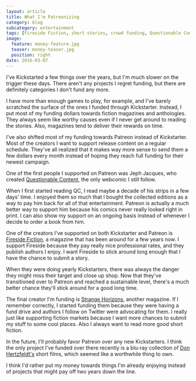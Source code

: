```yaml
---
layout: article
title: What I'm Patreonizing
category: blog
subcategory: entertainment
tags: [Fireside Fiction, short stories, crowd funding, Questionable Content, Strange Horizons, Patreon, Kickstarter]
image:
  feature: money-feature.jpg
  teaser: money-teaser.jpg
  position: right
date: 2016-03-07
---
```


I've Kickstarted a few things over the years, but I'm much slower on the trigger these days. There aren't any projects I regret funding, but there are definitely categories I don't fund any more.

I have more than enough games to play, for example, and I've barely scratched the surface of the ones I funded through Kickstarter. Instead, I put most of my funding dollars towards fiction magazines and anthologies. They always seem like worthy causes even if I never get around to reading the stories. Also, magazines tend to deliver their rewards on time.

I've also shifted most of my funding towards Patreon instead of Kickstarter. Most of the creators I want to support release content on a regular schedule. They've all realized that it makes way more sense to send them a few dollars every month instead of hoping they reach full funding for their newest campaign.

One of the first people I supported on Patreon was Jeph Jacques, who created [Questionable Content][qc], the only webcomic I still follow.

When I first started reading QC, I read maybe a decade of his strips in a few days' time. I enjoyed them so much that I bought the collected editions as a way to pay him back for all of that entertainment. Patreon is actually a much better way to support him because his comics never really looked right in print. I can also show my support on an ongoing basis instead of whenever I decide to order a book from him.

One of the creators I've supported on both Kickstarter and Patreon is [Fireside Fiction][ff], a magazine that has been around for a few years now. I support Fireside because they pay really nice professional rates, and they publish authors I enjoy. I want Fireside to stick around long enough that I have the chance to submit a story.

When they were doing yearly Kickstarters, there was always the danger they might miss their target and close up shop. Now that they've transitioned over to Patreon and reached a sustainable level, there's a much better chance they'll stick around for a good long time.

The final creator I'm funding is [Strange Horizons][sh], another magazine. If I remember correctly, I started funding them because they were having a fund drive and authors I follow on Twitter were advocating for them. I really just like supporting fiction markets because I want more chances to submit my stuff to some cool places. Also I always want to read more good short fiction.

In the future, I'll probably favor Patreon over any new Kickstarters. I think the only project I've funded over there recently is a blu-ray collection of [Don Hertzfeldt's][bf] short films, which seemed like a worthwhile thing to own.

I think I'd rather put my money towards things I'm already enjoying instead of projects that might pay off two years down the line.

[qc]: http://questionablecontent.net
[ff]: http://firesidefiction.com
[sh]: http://strangehorizons.com
[bf]: http://www.bitterfilms.com

